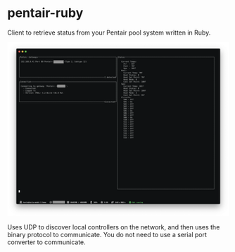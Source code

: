 # pentair-ruby
Client to retrieve status from your Pentair pool system written in Ruby.

![Screenshot Image](screenshot.png)

Uses UDP to discover local controllers on the network, and then uses the binary protocol to communicate. You do not need to use a serial port converter to communicate.
